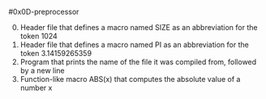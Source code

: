 #0x0D-preprocessor

0. Header file that defines a macro named SIZE as an abbreviation for the token 1024
1. Header file that defines a macro named PI as an abbreviation for the token 3.14159265359
2. Program that prints the name of the file it was compiled from, followed by a new line
3. Function-like macro ABS(x) that computes the absolute value of a number x
